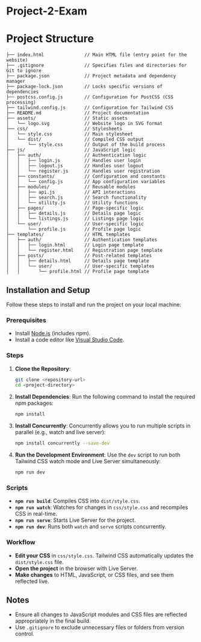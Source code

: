 # Project-2-Exam


# Project Structure

```
├── index.html               // Main HTML file (entry point for the website)
├── .gitignore               // Specifies files and directories for Git to ignore
├── package.json             // Project metadata and dependency manager
├── package-lock.json        // Locks specific versions of dependencies
├── postcss.config.js        // Configuration for PostCSS (CSS processing)
├── tailwind.config.js       // Configuration for Tailwind CSS
├── README.md                // Project documentation
├── assets/                  // Static assets
│   └── logo.svg             // Website logo in SVG format
├── css/                     // Stylesheets
│   └── style.css            // Main stylesheet
│   └── dist/                // Compiled CSS output
│       └── style.css        // Output of the build process
├── js/                      // JavaScript logic
│   ├── auth/                // Authentication logic
│   │   ├── login.js         // Handles user login
│   │   ├── logout.js        // Handles user logout
│   │   └── register.js      // Handles user registration
│   ├── constants/           // Configuration and constants
│   │   └── config.js        // App configuration variables
│   ├── modules/             // Reusable modules
│   │   ├── api.js           // API interactions
│   │   ├── search.js        // Search functionality
│   │   └── utility.js       // Utility functions
│   ├── pages/               // Page-specific logic
│   │   ├── details.js       // Details page logic
│   │   └── listings.js      // Listings page logic
│   └── user/                // User-specific logic
│       └── profile.js       // Profile page logic
├── templates/               // HTML templates
│   ├── auth/                // Authentication templates
│   │   ├── login.html       // Login page template
│   │   └── register.html    // Registration page template
│   ├── posts/               // Post-related templates
│   │   ├── details.html     // Details page template
│   │   └── user/            // User-specific templates
│   │       └── profile.html // Profile page template
```

## Installation and Setup

Follow these steps to install and run the project on your local machine:

### Prerequisites
- Install [Node.js](https://nodejs.org/) (includes npm).
- Install a code editor like [Visual Studio Code](https://code.visualstudio.com/).

### Steps
1. **Clone the Repository**:
   ```bash
   git clone <repository-url>
   cd <project-directory>
   ```

2. **Install Dependencies**:
   Run the following command to install the required npm packages:
   ```bash
   npm install
   ```

3. **Install Concurrently**:
   Concurrently allows you to run multiple scripts in parallel (e.g., watch and live server):
   ```bash
   npm install concurrently --save-dev
   ```

4. **Run the Development Environment**:
   Use the `dev` script to run both Tailwind CSS watch mode and Live Server simultaneously:
   ```bash
   npm run dev
   ```

### Scripts
- **`npm run build`**: Compiles CSS into `dist/style.css`.
- **`npm run watch`**: Watches for changes in `css/style.css` and recompiles CSS in real-time.
- **`npm run serve`**: Starts Live Server for the project.
- **`npm run dev`**: Runs both `watch` and `serve` scripts concurrently.

### Workflow
- **Edit your CSS** in `css/style.css`. Tailwind CSS automatically updates the `dist/style.css` file.
- **Open the project** in the browser with Live Server.
- **Make changes** to HTML, JavaScript, or CSS files, and see them reflected live.

## Notes
- Ensure all changes to JavaScript modules and CSS files are reflected appropriately in the final build.
- Use `.gitignore` to exclude unnecessary files or folders from version control.



